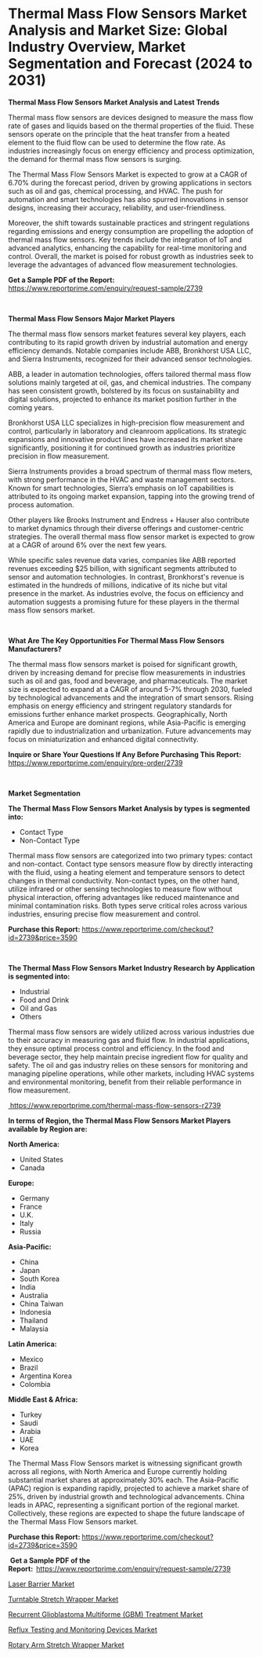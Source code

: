 <p><h1>Thermal Mass Flow Sensors Market Analysis and Market Size: Global Industry Overview, Market Segmentation and Forecast (2024 to 2031)</h1></p><p><strong>Thermal Mass Flow Sensors Market Analysis and Latest Trends</strong></p>
<p><p>Thermal mass flow sensors are devices designed to measure the mass flow rate of gases and liquids based on the thermal properties of the fluid. These sensors operate on the principle that the heat transfer from a heated element to the fluid flow can be used to determine the flow rate. As industries increasingly focus on energy efficiency and process optimization, the demand for thermal mass flow sensors is surging. </p><p>The Thermal Mass Flow Sensors Market is expected to grow at a CAGR of 6.70% during the forecast period, driven by growing applications in sectors such as oil and gas, chemical processing, and HVAC. The push for automation and smart technologies has also spurred innovations in sensor designs, increasing their accuracy, reliability, and user-friendliness. </p><p>Moreover, the shift towards sustainable practices and stringent regulations regarding emissions and energy consumption are propelling the adoption of thermal mass flow sensors. Key trends include the integration of IoT and advanced analytics, enhancing the capability for real-time monitoring and control. Overall, the market is poised for robust growth as industries seek to leverage the advantages of advanced flow measurement technologies.</p></p>
<p><strong>Get a Sample PDF of the Report:&nbsp;</strong> <a href="https://www.reportprime.com/enquiry/request-sample/2739">https://www.reportprime.com/enquiry/request-sample/2739</a></p>
<p>&nbsp;</p>
<p><strong>Thermal Mass Flow Sensors Major Market Players</strong></p>
<p><p>The thermal mass flow sensors market features several key players, each contributing to its rapid growth driven by industrial automation and energy efficiency demands. Notable companies include ABB, Bronkhorst USA LLC, and Sierra Instruments, recognized for their advanced sensor technologies.</p><p>ABB, a leader in automation technologies, offers tailored thermal mass flow solutions mainly targeted at oil, gas, and chemical industries. The company has seen consistent growth, bolstered by its focus on sustainability and digital solutions, projected to enhance its market position further in the coming years.</p><p>Bronkhorst USA LLC specializes in high-precision flow measurement and control, particularly in laboratory and cleanroom applications. Its strategic expansions and innovative product lines have increased its market share significantly, positioning it for continued growth as industries prioritize precision in flow measurement.</p><p>Sierra Instruments provides a broad spectrum of thermal mass flow meters, with strong performance in the HVAC and waste management sectors. Known for smart technologies, Sierra’s emphasis on IoT capabilities is attributed to its ongoing market expansion, tapping into the growing trend of process automation.</p><p>Other players like Brooks Instrument and Endress + Hauser also contribute to market dynamics through their diverse offerings and customer-centric strategies. The overall thermal mass flow sensor market is expected to grow at a CAGR of around 6% over the next few years.</p><p>While specific sales revenue data varies, companies like ABB reported revenues exceeding $25 billion, with significant segments attributed to sensor and automation technologies. In contrast, Bronkhorst's revenue is estimated in the hundreds of millions, indicative of its niche but vital presence in the market. As industries evolve, the focus on efficiency and automation suggests a promising future for these players in the thermal mass flow sensors market.</p></p>
<p>&nbsp;</p>
<p><strong>What Are The Key Opportunities For Thermal Mass Flow Sensors Manufacturers?</strong></p>
<p><p>The thermal mass flow sensors market is poised for significant growth, driven by increasing demand for precise flow measurements in industries such as oil and gas, food and beverage, and pharmaceuticals. The market size is expected to expand at a CAGR of around 5-7% through 2030, fueled by technological advancements and the integration of smart sensors. Rising emphasis on energy efficiency and stringent regulatory standards for emissions further enhance market prospects. Geographically, North America and Europe are dominant regions, while Asia-Pacific is emerging rapidly due to industrialization and urbanization. Future advancements may focus on miniaturization and enhanced digital connectivity.</p></p>
<p><strong>Inquire or Share Your Questions If Any Before Purchasing This Report:</strong> <a href="https://www.reportprime.com/enquiry/pre-order/2739">https://www.reportprime.com/enquiry/pre-order/2739</a></p>
<p>&nbsp;</p>
<p><strong>Market Segmentation</strong></p>
<p><strong>The Thermal Mass Flow Sensors Market Analysis by types is segmented into:</strong></p>
<p><ul><li>Contact Type</li><li>Non-Contact Type</li></ul></p>
<p><p>Thermal mass flow sensors are categorized into two primary types: contact and non-contact. Contact type sensors measure flow by directly interacting with the fluid, using a heating element and temperature sensors to detect changes in thermal conductivity. Non-contact types, on the other hand, utilize infrared or other sensing technologies to measure flow without physical interaction, offering advantages like reduced maintenance and minimal contamination risks. Both types serve critical roles across various industries, ensuring precise flow measurement and control.</p></p>
<p><strong>Purchase this Report:&nbsp;</strong><a href="https://www.reportprime.com/checkout?id=2739&price=3590">https://www.reportprime.com/checkout?id=2739&price=3590</a></p>
<p>&nbsp;</p>
<p><strong>The Thermal Mass Flow Sensors Market Industry Research by Application is segmented into:</strong></p>
<p><ul><li>Industrial</li><li>Food and Drink</li><li>Oil and Gas</li><li>Others</li></ul></p>
<p><p>Thermal mass flow sensors are widely utilized across various industries due to their accuracy in measuring gas and fluid flow. In industrial applications, they ensure optimal process control and efficiency. In the food and beverage sector, they help maintain precise ingredient flow for quality and safety. The oil and gas industry relies on these sensors for monitoring and managing pipeline operations, while other markets, including HVAC systems and environmental monitoring, benefit from their reliable performance in flow measurement.</p></p>
<p><a href="https://www.reportprime.com/thermal-mass-flow-sensors-r2739">&nbsp;https://www.reportprime.com/thermal-mass-flow-sensors-r2739</a></p>
<p><strong>In terms of Region, the Thermal Mass Flow Sensors Market Players available by Region are:</strong></p>
<p>
    <p> <strong> North America: </strong>
        <ul>
            <li>United States</li>
            <li>Canada</li>
        </ul>
        </p> 
    <p> <strong> Europe: </strong>
        <ul>
            <li>Germany</li>
            <li>France</li>
            <li>U.K.</li>
            <li>Italy</li>
            <li>Russia</li>
        </ul>
        </p> 
    <p> <strong> Asia-Pacific: </strong>
        <ul>
            <li>China</li>
            <li>Japan</li>
            <li>South Korea</li>
            <li>India</li>
            <li>Australia</li>
            <li>China Taiwan</li>
            <li>Indonesia</li>
            <li>Thailand</li>
            <li>Malaysia</li>
        </ul>
        </p> 
    <p> <strong> Latin America: </strong>
        <ul>
            <li>Mexico</li>
            <li>Brazil</li>
            <li>Argentina Korea</li>
            <li>Colombia</li>
        </ul>
        </p> 
    <p> <strong> Middle East & Africa: </strong>
        <ul>
            <li>Turkey</li>
            <li>Saudi</li>
            <li>Arabia</li>
            <li>UAE</li>
            <li>Korea</li>
        </ul>
    </p>
    </p>
<p><p>The Thermal Mass Flow Sensors market is witnessing significant growth across all regions, with North America and Europe currently holding substantial market shares at approximately 30% each. The Asia-Pacific (APAC) region is expanding rapidly, projected to achieve a market share of 25%, driven by industrial growth and technological advancements. China leads in APAC, representing a significant portion of the regional market. Collectively, these regions are expected to shape the future landscape of the Thermal Mass Flow Sensors market.</p></p>
<p><strong>Purchase this Report: </strong><a href="https://www.reportprime.com/checkout?id=2739&price=3590">https://www.reportprime.com/checkout?id=2739&price=3590</a></p>
<p>&nbsp;<strong>Get a Sample PDF of the Report:&nbsp;&nbsp;</strong><a href="https://www.reportprime.com/enquiry/request-sample/2739">https://www.reportprime.com/enquiry/request-sample/2739</a></p>
<p><strong></strong></p>
<p><p><a href="https://github.com/jordond5lezama/Market-Research-Report-List-1/blob/main/laser-barrier-market.md">Laser Barrier Market</a></p><p><a href="https://www.linkedin.com/pulse/turntable-stretch-wrapper-market-size-share-trends-analysis-report-gwz2c?trackingId=PTZhCPraRZCo%2B5vXMDe8Dw%3D%3D">Turntable Stretch Wrapper Market</a></p><p><a href="https://issuu.com/reportprime-2/docs/recurrent-glioblastoma-multiforme-g_4add0077caec5b">Recurrent Glioblastoma Multiforme (GBM) Treatment Market</a></p><p><a href="https://issuu.com/reportprime-2/docs/reflux-testing-and-monitoring-devic_fb9e5048c63c70">Reflux Testing and Monitoring Devices Market</a></p><p><a href="https://www.linkedin.com/pulse/rotary-arm-stretch-wrapper-market-size-type-manual-wrappersemiautomatic-dl44e?trackingId=UVTZXGtzS4Wcw%2BgwV7eNng%3D%3D">Rotary Arm Stretch Wrapper Market</a></p></p>
